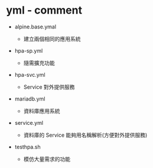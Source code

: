 # yml - comment

- alpine.base.ymal
    - 建立兩個相同的應用系統

- hpa-sp.yml
	- 隨需擴充功能

- hpa-svc.yml
    - Service 對外提供服務

- mariadb.yml
    - 資料庫應用系統

- service.yml
    - 資料庫的 Service 能夠用名稱解析(方便對外提供服務)

- testhpa.sh
    - 模仿大量需求的功能

